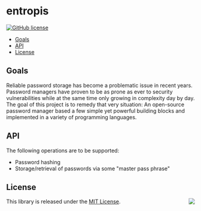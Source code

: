 # entropis

[![GitHub license](https://img.shields.io/badge/license-MIT-blue.svg)](https://raw.githubusercontent.com/gardhr/entropis/master/LICENSE.MIT)

- [Goals](#goals)
- [API](#api)
- [License](#license)
## Goals 
Reliable password storage has become a problematic issue in recent years. Password managers have proven to be as prone as ever to security vulnerabilities while at the same time only growing in complexity day by day. The goal of this project is to remedy that very situation: An open-source password manager based a few simple yet powerful building blocks and implemented in a variety of programming languages. 

## API
The following operations are to be supported:
- Password hashing
- Storage/retrieval of passwords via some "master pass phrase"

## License
<img align="right" src="http://opensource.org/trademarks/opensource/OSI-Approved-License-100x137.png">

This library is released under the [MIT License](http://opensource.org/licenses/MIT).
